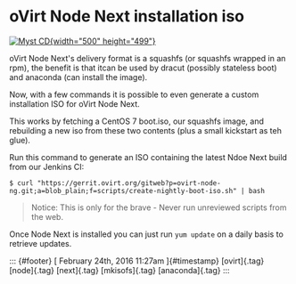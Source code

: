 oVirt Node Next installation iso
================================

[![Myst
CD](https://farm4.staticflickr.com/3569/3346330502_c22c8e8887.jpg){width="500"
height="499"}](https://www.flickr.com/photos/relic/3346330502/ "Myst CD")

oVirt Node Next's delivery format is a squashfs (or squashfs wrapped in
an rpm), the benefit is that itcan be used by dracut (possibly stateless
boot) and anaconda (can install the image).

Now, with a few commands it is possible to even generate a custom
installation ISO for oVirt Node Next.

This works by fetching a CentOS 7 boot.iso, our squashfs image, and
rebuilding a new iso from these two contents (plus a small kickstart as
teh glue).

Run this command to generate an ISO containing the latest Ndoe Next
build from our Jenkins CI:

    $ curl "https://gerrit.ovirt.org/gitweb?p=ovirt-node-ng.git;a=blob_plain;f=scripts/create-nightly-boot-iso.sh" | bash

> Notice: This is only for the brave - Never run unreviewed scripts from
> the web.

Once Node Next is installed you can just run `yum update` on a daily
basis to retrieve updates.

::: {#footer}
[ February 24th, 2016 11:27am ]{#timestamp} [ovirt]{.tag} [node]{.tag}
[next]{.tag} [mkisofs]{.tag} [anaconda]{.tag}
:::
